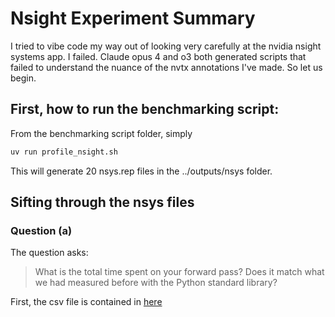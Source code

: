 # Nsight Experiment Summary

I tried to vibe code my way out of looking very carefully at the nvidia nsight systems app. I failed. Claude opus 4 and o3 both generated scripts that failed to understand the nuance of the nvtx annotations I've made. So let us begin.

## First, how to run the benchmarking script: 

From the benchmarking script folder, simply
```bash 
uv run profile_nsight.sh
```
This will generate 20 nsys.rep files in the ../outputs/nsys folder. 

## Sifting through the nsys files

### Question (a)

The question asks:
> What is the total time spent on your forward pass? Does it match what we had measured before with the Python standard library?

First, the csv file is contained in [here](csv/2025-07-28_table1.1.2.csv)